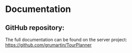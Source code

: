 # Documentation
## GitHub repository:
The full documentation can be found on the server project: 
https://github.com/grumartin/TourPlanner